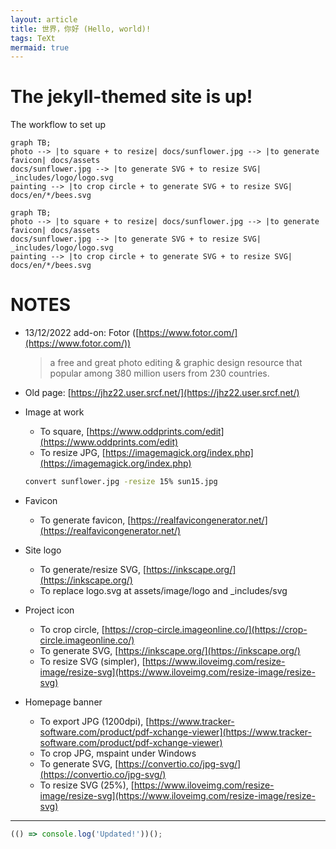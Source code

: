 ```yaml
---
layout: article
title: 世界，你好 (Hello, world)!
tags: TeXt
mermaid: true
---
```


# The jekyll-themed site is up!

The workflow to set up

```
graph TB;
photo --> |to square + to resize| docs/sunflower.jpg --> |to generate favicon| docs/assets
docs/sunflower.jpg --> |to generate SVG + to resize SVG| _includes/logo/logo.svg
painting --> |to crop circle + to generate SVG + to resize SVG| docs/en/*/bees.svg
```

```mermaid
graph TB;
photo --> |to square + to resize| docs/sunflower.jpg --> |to generate favicon| docs/assets
docs/sunflower.jpg --> |to generate SVG + to resize SVG| _includes/logo/logo.svg
painting --> |to crop circle + to generate SVG + to resize SVG| docs/en/*/bees.svg
```

<!--more-->

# NOTES

* 13/12/2022 add-on: Fotor ([https://www.fotor.com/](https://www.fotor.com/)) 

  > a free and great photo editing & graphic design resource that popular among 380 million users from 230 countries.

* Old page: [https://jhz22.user.srcf.net/](https://jhz22.user.srcf.net/)

* Image at work
  * To square, [https://www.oddprints.com/edit](https://www.oddprints.com/edit)
  * To resize JPG, [https://imagemagick.org/index.php](https://imagemagick.org/index.php)

  ```bash
  convert sunflower.jpg -resize 15% sun15.jpg
  ```

* Favicon
  * To generate favicon, [https://realfavicongenerator.net/](https://realfavicongenerator.net/)
* Site logo
  * To generate/resize SVG, [https://inkscape.org/](https://inkscape.org/)
  * To replace logo.svg at assets/image/logo and _includes/svg
* Project icon
  * To crop circle, [https://crop-circle.imageonline.co/](https://crop-circle.imageonline.co/)
  * To generate SVG, [https://inkscape.org/](https://inkscape.org/)
  * To resize SVG (simpler), [https://www.iloveimg.com/resize-image/resize-svg](https://www.iloveimg.com/resize-image/resize-svg)
* Homepage banner
  * To export JPG (1200dpi), [https://www.tracker-software.com/product/pdf-xchange-viewer](https://www.tracker-software.com/product/pdf-xchange-viewer)
  * To crop JPG, mspaint under Windows
  * To generate SVG, [https://convertio.co/jpg-svg/](https://convertio.co/jpg-svg/)
  * To resize SVG (25%), [https://www.iloveimg.com/resize-image/resize-svg](https://www.iloveimg.com/resize-image/resize-svg)

---

```javascript
(() => console.log('Updated!'))();
```
